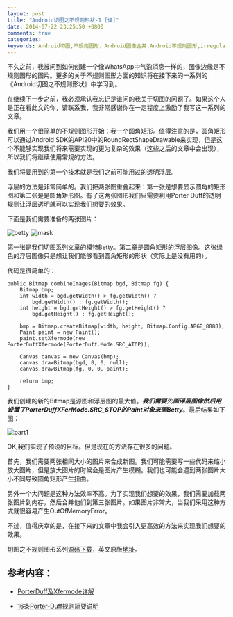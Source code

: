 ```yaml
---
layout: post
title: "Android切图之不规则形状-1 [译]"
date: 2014-07-22 23:25:50 +0800
comments: true
categories: 
keywords: Android切图,不规则图形，Android图像合并,Android不规则图形,irregular shape
---
```


  不久之前，我被问到如何创建一个像WhatsApp中气泡消息一样的，图像边缘是不规则图形的图片。更多的关于不规则图形方面的知识将在接下来的一系列的《Android切图之不规则形状》中学习到。

  在继续下一步之前，我必须承认我忘记是谁问的我关于切图的问题了。如果这个人是正在看此文的你，请联系我，我非常感谢你在一定程度上激励了我写这一系列的文章。
<!--more-->
  我们用一个很简单的不规则图形开始：我一个圆角矩形。值得注意的是，圆角矩形可以通过Android SDK的API20中的RoundRectShapeDrawable来实现，但是这个不能够实现我们将来需要实现的更为复杂的效果（这些之后的文章中会出现），所以我们将继续使用常规的方法。

  我们将要用到的第一个技术就是我们之前可能用过的透明浮层。

  浮层的方法是非常简单的。我们把两张图重叠起来：第一张是想要显示圆角的矩形图和第二张是是圆角矩形图。有了这两张图形我们只需要利用Porter Duff的透明规则让浮层透明就可以实现我们想要的效果。

  下面是我们需要准备的两张图片：

![betty](/imgs/post/betty_sm.jpg) ![mask](/imgs/post/mask_sm.png)

  第一张是我们切图系列文章的模特Betty。第二章是圆角矩形的浮层图像。这张绿色的浮层图像只是想让我们能够看到圆角矩形的形状（实际上是没有用的）。

  代码是很简单的：
 
```
public Bitmap combineImages(Bitmap bgd, Bitmap fg) {
   	Bitmap bmp;
   	int width = bgd.getWidth() > fg.getWidth() ? 
       	bgd.getWidth() : fg.getWidth();
   	int height = bgd.getHeight() > fg.getHeight() ? 
       	bgd.getHeight() : fg.getHeight();

   	bmp = Bitmap.createBitmap(width, height, Bitmap.Config.ARGB_8888);
   	Paint paint = new Paint();
   	paint.setXfermode(new PorterDuffXfermode(PorterDuff.Mode.SRC_ATOP));

   	Canvas canvas = new Canvas(bmp);
   	canvas.drawBitmap(bgd, 0, 0, null);
   	canvas.drawBitmap(fg, 0, 0, paint);

   	return bmp;
}
```

  我们创建的新的Bitmap是源图和浮层图的最大值。***我们需要先画浮层图像然后用设置了PorterDuffXFerMode.SRC_STOP的Paint对象来画Betty***。最后结果如下图：

![part1](/imgs/post/part1.jpg)

  OK,我们实现了预设的目标。但是现在的方法存在很多的问题。

  首先，我们需要两张相同大小的图片来合成新图。我们可能需要写一些代码来缩小放大图片，但是放大图片的时候会是图片产生模糊。我们也可能会遇到两张图片大小不同导致圆角矩形产生扭曲。

  另外一个大问题是这种方法效率不高。为了实现我们想要的效果，我们需要加载两张图片到内存，然后合并他们到第三张图片。如果图片非常大，当我们采用这种方式就很容易产生OutOfMemoryError。

  不过，值得庆幸的是，在接下来的文章中我会引入更高效的方法来实现我们想要的效果。

  切图之不规则图形系列[源码下载](/download/StylingAndroid-irregular-shapes.zip)，英文原版[地址](http://blog.stylingandroid.com/irregular-shapes-part-1/)。

参考内容：
--------
- [PorterDuff及Xfermode详解](http://blog.csdn.net/t12x3456/article/details/10432935 "PorterDuff及Xfermode详解")

- [16条Porter-Duff规则简要说明](http://pcq019.blog.163.com/blog/static/124602323201232710853970/ "16条Porter-Duff规则简要说明  ")

